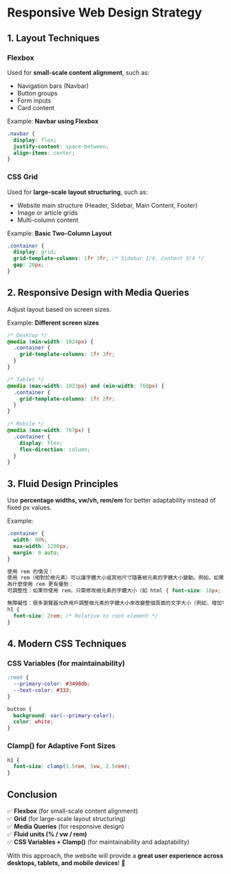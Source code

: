 # Responsive Web Design Strategy

## 1. Layout Techniques
### Flexbox
Used for **small-scale content alignment**, such as:
- Navigation bars (Navbar)
- Button groups
- Form inputs
- Card content

Example: **Navbar using Flexbox**
```css
.navbar {
  display: flex;
  justify-content: space-between;
  align-items: center;
}
```

### CSS Grid
Used for **large-scale layout structuring**, such as:
- Website main structure (Header, Sidebar, Main Content, Footer)
- Image or article grids
- Multi-column content

Example: **Basic Two-Column Layout**
```css
.container {
  display: grid;
  grid-template-columns: 1fr 3fr; /* Sidebar 1/4, Content 3/4 */
  gap: 20px;
}
```

## 2. Responsive Design with Media Queries
Adjust layout based on screen sizes.

Example: **Different screen sizes**
```css
/* Desktop */
@media (min-width: 1024px) {
  .container {
    grid-template-columns: 1fr 3fr;
  }
}

/* Tablet */
@media (max-width: 1023px) and (min-width: 768px) {
  .container {
    grid-template-columns: 1fr 2fr;
  }
}

/* Mobile */
@media (max-width: 767px) {
  .container {
    display: flex;
    flex-direction: column;
  }
}
```

## 3. Fluid Design Principles
Use **percentage widths, vw/vh, rem/em** for better adaptability instead of fixed px values.


Example:
```css
.container {
  width: 90%;
  max-width: 1200px;
  margin: 0 auto;
}

使用 rem 的情況：
使用 rem（相對於根元素）可以讓字體大小或其他尺寸隨著根元素的字體大小變動。例如，如果你調整根元素的字體大小，所有使用 rem 的元素會自動調整，這對於響應式設計很有幫助。
為什麼使用 rem 更有優勢：
可調整性：如果你使用 rem，只需修改根元素的字體大小（如 html { font-size: 18px; }），整個頁面中的所有 rem 參數都會自動調整，這讓網站對不同的設備或解析度更靈活。

無障礙性：很多瀏覽器允許用戶調整根元素的字體大小來改變整個頁面的文字大小（例如，增加字體大小以改善可讀性）。使用 rem 能確保頁面會根據用戶設置進行調整，而不是固定大小的像素。
h1 {
  font-size: 2rem; /* Relative to root element */
}
```

## 4. Modern CSS Techniques
### CSS Variables (for maintainability)
```css
:root {
  --primary-color: #3498db;
  --text-color: #333;
}

button {
  background: var(--primary-color);
  color: white;
}
```

### Clamp() for Adaptive Font Sizes
```css
h1 {
  font-size: clamp(1.5rem, 5vw, 2.5rem);
}
```

## Conclusion
✅ **Flexbox** (for small-scale content alignment)  
✅ **Grid** (for large-scale layout structuring)  
✅ **Media Queries** (for responsive design)  
✅ **Fluid units (% / vw / rem)**  
✅ **CSS Variables + Clamp()** (for maintainability and adaptability)  

With this approach, the website will provide a **great user experience across desktops, tablets, and mobile devices**! 🚀

